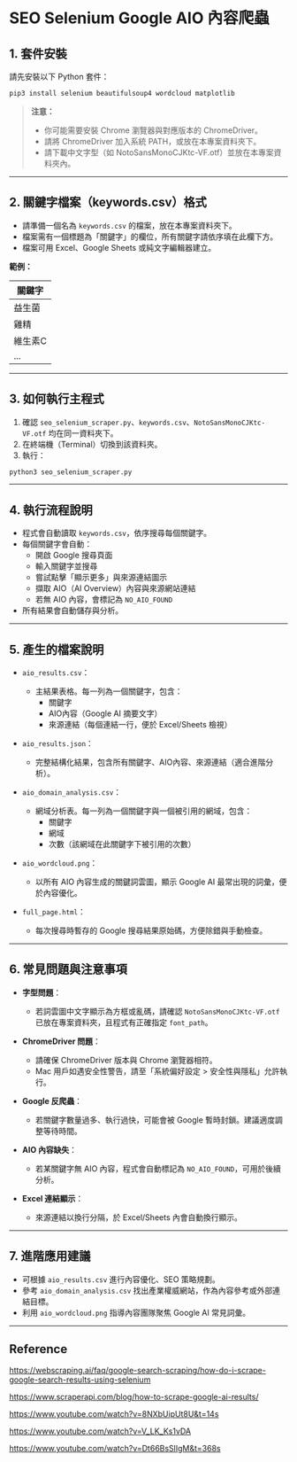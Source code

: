 # SEO Selenium Google AIO 內容爬蟲

## 1. 套件安裝

請先安裝以下 Python 套件：

```bash
pip3 install selenium beautifulsoup4 wordcloud matplotlib
```

> **注意：**
> - 你可能需要安裝 Chrome 瀏覽器與對應版本的 ChromeDriver。
> - 請將 ChromeDriver 加入系統 PATH，或放在本專案資料夾下。
> - 請下載中文字型（如 NotoSansMonoCJKtc-VF.otf）並放在本專案資料夾內。

---

## 2. 關鍵字檔案（keywords.csv）格式

- 請準備一個名為 `keywords.csv` 的檔案，放在本專案資料夾下。
- 檔案需有一個標題為「關鍵字」的欄位，所有關鍵字請依序填在此欄下方。
- 檔案可用 Excel、Google Sheets 或純文字編輯器建立。

**範例：**

| 關鍵字   |
|---------|
| 益生菌   |
| 雞精     |
| 維生素C  |
| ...     |

---

## 3. 如何執行主程式

1. 確認 `seo_selenium_scraper.py`、`keywords.csv`、`NotoSansMonoCJKtc-VF.otf` 均在同一資料夾下。
2. 在終端機（Terminal）切換到該資料夾。
3. 執行：

```bash
python3 seo_selenium_scraper.py
```

---

## 4. 執行流程說明

- 程式會自動讀取 `keywords.csv`，依序搜尋每個關鍵字。
- 每個關鍵字會自動：
  - 開啟 Google 搜尋頁面
  - 輸入關鍵字並搜尋
  - 嘗試點擊「顯示更多」與來源連結圖示
  - 擷取 AIO（AI Overview）內容與來源網站連結
  - 若無 AIO 內容，會標記為 `NO_AIO_FOUND`
- 所有結果會自動儲存與分析。

---

## 5. 產生的檔案說明

- `aio_results.csv`：
  - 主結果表格。每一列為一個關鍵字，包含：
    - 關鍵字
    - AIO內容（Google AI 摘要文字）
    - 來源連結（每個連結一行，便於 Excel/Sheets 檢視）

- `aio_results.json`：
  - 完整結構化結果，包含所有關鍵字、AIO內容、來源連結（適合進階分析）。

- `aio_domain_analysis.csv`：
  - 網域分析表。每一列為一個關鍵字與一個被引用的網域，包含：
    - 關鍵字
    - 網域
    - 次數（該網域在此關鍵字下被引用的次數）

- `aio_wordcloud.png`：
  - 以所有 AIO 內容生成的關鍵詞雲圖，顯示 Google AI 最常出現的詞彙，便於內容優化。

- `full_page.html`：
  - 每次搜尋時暫存的 Google 搜尋結果原始碼，方便除錯與手動檢查。

---

## 6. 常見問題與注意事項

- **字型問題**：
  - 若詞雲圖中文字顯示為方框或亂碼，請確認 `NotoSansMonoCJKtc-VF.otf` 已放在專案資料夾，且程式有正確指定 `font_path`。

- **ChromeDriver 問題**：
  - 請確保 ChromeDriver 版本與 Chrome 瀏覽器相符。
  - Mac 用戶如遇安全性警告，請至「系統偏好設定 > 安全性與隱私」允許執行。

- **Google 反爬蟲**：
  - 若關鍵字數量過多、執行過快，可能會被 Google 暫時封鎖。建議適度調整等待時間。

- **AIO 內容缺失**：
  - 若某關鍵字無 AIO 內容，程式會自動標記為 `NO_AIO_FOUND`，可用於後續分析。

- **Excel 連結顯示**：
  - 來源連結以換行分隔，於 Excel/Sheets 內會自動換行顯示。

---

## 7. 進階應用建議

- 可根據 `aio_results.csv` 進行內容優化、SEO 策略規劃。
- 參考 `aio_domain_analysis.csv` 找出產業權威網站，作為內容參考或外部連結目標。
- 利用 `aio_wordcloud.png` 指導內容團隊聚焦 Google AI 常見詞彙。

---

## Reference

https://webscraping.ai/faq/google-search-scraping/how-do-i-scrape-google-search-results-using-selenium

https://www.scraperapi.com/blog/how-to-scrape-google-ai-results/

https://www.youtube.com/watch?v=8NXbUipUt8U&t=14s

https://www.youtube.com/watch?v=V_LK_Ks1vDA

https://www.youtube.com/watch?v=Dt66BsSlIgM&t=368s
